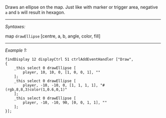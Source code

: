 Draws an ellipse on the map. Just like with marker or trigger area, negative `a` and `b` will result in hexagon.


---
*Syntaxes:*

map `drawEllipse` [centre, a, b, angle, color, fill]

---
*Example 1:*

```sqf
findDisplay 12 displayCtrl 51 ctrlAddEventHandler ["Draw", 
{
	_this select 0 drawEllipse [
		player, 10, 10, 0, [1, 0, 0, 1], ""
	];
	_this select 0 drawEllipse [
		player, -10, -10, 0, [1, 1, 1, 1], "#(rgb,8,8,3)color(1,0.6,0,1)"
	];
	_this select 0 drawEllipse [
		player, -10, -10, 90, [0, 0, 1, 1], ""
	];
}];
```